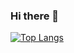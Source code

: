### Hi there 👋

[![Top Langs](https://github-readme-stats.vercel.app/api/top-langs/?username=wellmonge)](https://github.com/anuraghazra/github-readme-stats) 




<!--
**wellmonge/wellmonge** is a ✨ _special_ ✨ repository because its `README.md` (this file) appears on your GitHub profile.

Here are some ideas to get you started:

- 🔭 I’m currently working on ...
- 🌱 I’m currently learning ...
- 👯 I’m looking to collaborate on ...
- 🤔 I’m looking for help with ...
- 💬 Ask me about ...
- 📫 How to reach me: ...
- 😄 Pronouns: ...
- ⚡ Fun fact: ...
-->
